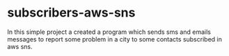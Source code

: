 # subscribers-aws-sns
In this simple project a created a program which sends sms and emails messages to report some problem in a city to some contacts subscribed in aws sns.
